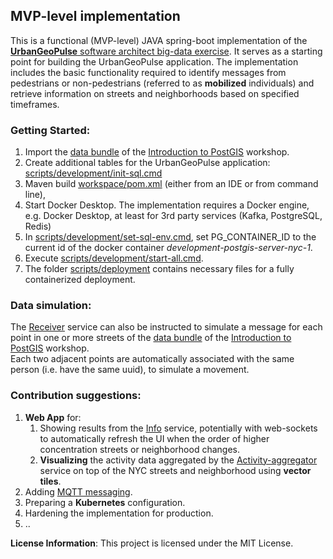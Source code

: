 ## MVP-level implementation
This is a functional (MVP-level) JAVA spring-boot implementation of the [**UrbanGeoPulse** software architect big-data exercise](../README.md).
It serves as a starting point for building the UrbanGeoPulse application. The implementation includes the basic functionality required to identify messages from pedestrians or non-pedestrians (referred to as **mobilized** individuals) and retrieve information on streets and neighborhoods based on specified timeframes.

### Getting Started:
1. Import the [data bundle](https://s3.amazonaws.com/s3.cleverelephant.ca/postgis-workshop-2020.zip) of the [Introduction to PostGIS](https://postgis.net/workshops/postgis-intro) workshop.
2. Create additional tables for the UrbanGeoPulse application: [scripts/development/init-sql.cmd](scripts/development/init-sql.cmd)
3. Maven build [workspace/pom.xml](workspace/pom.xml) (either from an IDE or from command line),
4. Start Docker Desktop. The implementation requires a Docker engine, e.g. Docker Desktop, at least for 3rd party services (Kafka, PostgreSQL, Redis)
5. In [scripts/development/set-sql-env.cmd](scripts/development/set-sql-env.cmd), set PG_CONTAINER_ID to the current id of the docker container *development-postgis-server-nyc-1*.
5. Execute [scripts/development/start-all.cmd](scripts/development/start-all.cmd).
6. The folder [scripts/deployment](scripts/deployment) contains necessary files for a fully containerized deployment.

### Data simulation:
The [Receiver](services/receiver/architecture.md) service can also be instructed to simulate a message for each point in one or more streets of the [data bundle](https://s3.amazonaws.com/s3.cleverelephant.ca/postgis-workshop-2020.zip) of the [Introduction to PostGIS](https://postgis.net/workshops/postgis-intro) workshop.<br>
Each two adjacent points are automatically associated with the same person (i.e. have the same uuid), to simulate a movement.

### Contribution suggestions: 
1. **Web App** for:
   1. Showing results from the [Info](services/info/architecture.md) service, potentially with web-sockets to automatically refresh the UI when the order of higher concentration streets or neighborhood changes.
   2. **Visualizing** the activity data aggregated by the [Activity-aggregator](services/activity-aggregator/architecture.md) service on top of the NYC streets and neighborhood using **vector tiles**.
2. Adding [MQTT messaging](../architecture/architecture-document-phase-1-REST.md#messaging).
3. Preparing a **Kubernetes** configuration.
3. Hardening the implementation for production.
4. ..

**License Information**: This project is licensed under the MIT License.
